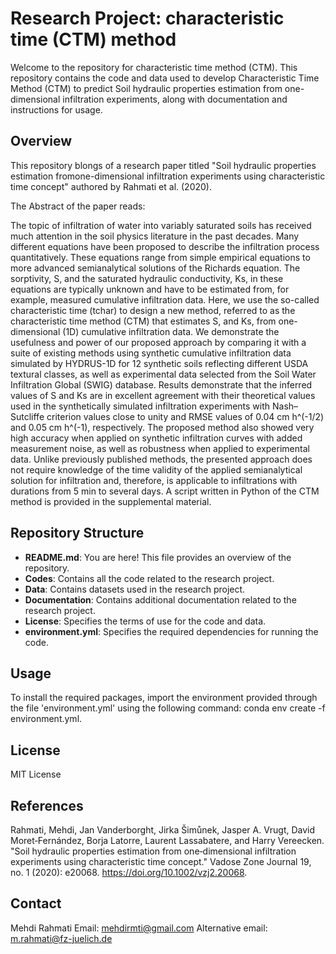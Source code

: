 # Research Project: characteristic time (CTM) method 

Welcome to the repository for characteristic time method (CTM). This repository contains the code and data used to develop Characteristic Time Method (CTM) to predict Soil hydraulic properties estimation from one-dimensional infiltration experiments, along with documentation and instructions for usage.

## Overview

This repository blongs of a research paper titled "Soil hydraulic properties estimation fromone-dimensional
infiltration experiments using characteristic time concept" authored by Rahmati et al. (2020). 

The Abstract of the paper reads:

The topic of infiltration of water into variably saturated soils has received much attention in the soil physics literature in the past decades. Many different equations have been proposed to describe the infiltration process quantitatively. These equations range from simple empirical equations to more advanced semianalytical solutions of the Richards equation. The sorptivity, S, and the saturated hydraulic conductivity, Ks, in these equations are typically unknown and have to be estimated from, for example, measured cumulative infiltration data. Here, we use the so-called characteristic time (tchar) to design a new method, referred to as the characteristic time method (CTM) that estimates S, and Ks, from one-dimensional (1D) cumulative infiltration data. We demonstrate the usefulness and power of our proposed approach by comparing it with a suite of existing methods using synthetic cumulative infiltration data simulated by HYDRUS-1D for 12 synthetic soils reflecting different USDA textural classes, as well as experimental data selected from the Soil Water Infiltration Global (SWIG) database. Results demonstrate that the inferred values of S and Ks are in excellent agreement with their theoretical values used in the synthetically simulated infiltration experiments with Nash–Sutcliffe criterion values close to unity and RMSE values of 0.04 cm h^(-1/2) and 0.05 cm h^(-1), respectively. The proposed method also showed very high accuracy when applied on synthetic infiltration curves with added measurement noise, as well as robustness when applied to experimental data. Unlike previously published methods, the presented approach does not require knowledge of the time validity of the applied semianalytical solution for infiltration and, therefore, is applicable to infiltrations with durations from 5 min to several days. A script written in Python of the CTM method is provided in the supplemental material.

## Repository Structure

- **README.md**: You are here! This file provides an overview of the repository.
- **Codes**: Contains all the code related to the research project.
- **Data**: Contains datasets used in the research project.
- **Documentation**: Contains additional documentation related to the research project.
- **License**: Specifies the terms of use for the code and data.
- **environment.yml**: Specifies the required dependencies for running the code.

## Usage

To install the required packages, import the environment provided through the file 'environment.yml' using the following command: conda env create -f environment.yml.

## License

MIT License

## References

Rahmati, Mehdi, Jan Vanderborght, Jirka Šimůnek, Jasper A. Vrugt, David Moret‐Fernández, Borja Latorre, Laurent Lassabatere, and Harry Vereecken. "Soil hydraulic properties estimation from one‐dimensional infiltration experiments using characteristic time concept." Vadose Zone Journal 19, no. 1 (2020): e20068.  https://doi.org/10.1002/vzj2.20068. 

## Contact

Mehdi Rahmati
Email: mehdirmti@gmail.com
Alternative email: m.rahmati@fz-juelich.de

